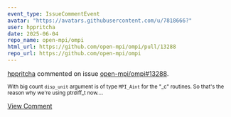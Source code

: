 ```yaml
---
event_type: IssueCommentEvent
avatar: "https://avatars.githubusercontent.com/u/7818666?"
user: hppritcha
date: 2025-06-04
repo_name: open-mpi/ompi
html_url: https://github.com/open-mpi/ompi/pull/13288
repo_url: https://github.com/open-mpi/ompi
---
```


<a href='https://github.com/hppritcha' target='_blank'>hppritcha</a> commented on issue <a href='https://github.com/open-mpi/ompi/pull/13288' target='_blank'>open-mpi/ompi#13288</a>.

<small>With big count ```disp_unit``` argument is of type ```MPI_Aint``` for the "_c" routines.  So that's the reason why we're using ptrdiff_t now....</small>

<a href='https://github.com/open-mpi/ompi/pull/13288' target='_blank'>View Comment</a>
